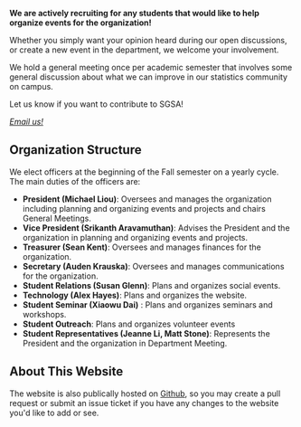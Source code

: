 <strong>We are actively recruiting for any students that would like to help organize events for the organization!</strong>

Whether you simply want your opinion heard during our open discussions, or create a new event in the department, we welcome your involvement.

We hold a general meeting once per academic semester that involves some general discussion about what we can improve in our statistics community on campus.

Let us know if you want to contribute to SGSA! 

[*Email us!*](mailto:sgsa@stat.wisc.edu)

## Organization Structure

We elect officers at the beginning of the Fall semester on a yearly cycle.  The main duties of the officers are:

  * **President (Michael Liou)**: Oversees and manages the organization including planning and organizing events and projects and chairs General Meetings.
  * **Vice President (Srikanth Aravamuthan)**: Advises the President and the organization in planning and organizing events and projects.
  * **Treasurer (Sean Kent)**: Oversees and manages finances for the organization.
  * **Secretary (Auden Krauska)**: Oversees and manages communications for the organization.
  * **Student Relations (Susan Glenn)**: Plans and organizes social events.
  * **Technology (Alex Hayes)**: Plans and organizes the website.
  * **Student Seminar (Xiaowu Dai)** : Plans and organizes seminars and workshops.
  * **Student Outreach**: Plans and organizes volunteer events
  * **Student Representatives (Jeanne Li, Matt Stone)**: Represents the President and the organization in Department Meeting.

## About This Website

The website is also publically hosted on [Github](https://github.com/lioumens/UW-SGSA-Website), so you may create a pull request or submit an issue ticket if you have any changes to the website you'd like to add or see.

<!-- Please direct all questions, comments, and concerns to sgsa@stat.wisc.edu. Please do not contact individuals regarding personal opinions and other issues. -->
